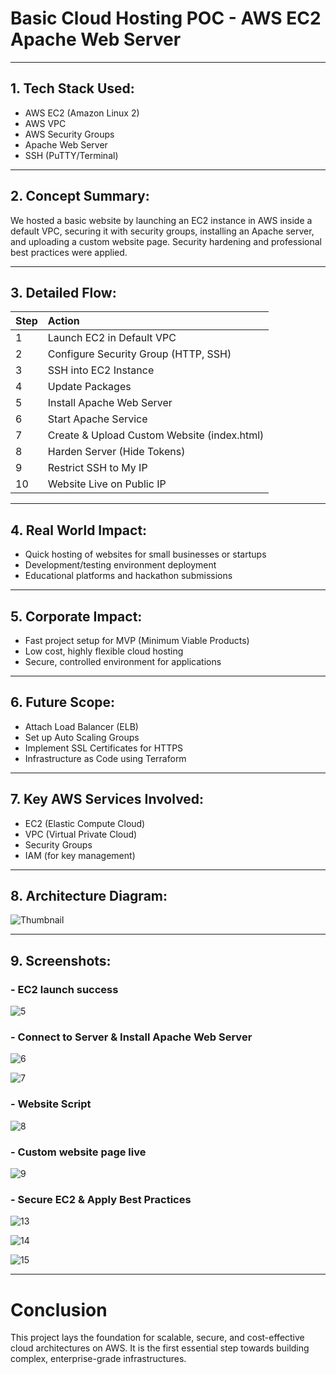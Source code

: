 # Basic Cloud Hosting POC - AWS EC2 Apache Web Server

---

## 1. Tech Stack Used:
- AWS EC2 (Amazon Linux 2)
- AWS VPC
- AWS Security Groups
- Apache Web Server
- SSH (PuTTY/Terminal)

---

## 2. Concept Summary:
We hosted a basic website by launching an EC2 instance in AWS inside a default VPC, securing it with security groups, installing an Apache server, and uploading a custom website page. Security hardening and professional best practices were applied.

---

## 3. Detailed Flow:

| Step | Action |
|:-----|:-------|
| 1 | Launch EC2 in Default VPC |
| 2 | Configure Security Group (HTTP, SSH) |
| 3 | SSH into EC2 Instance |
| 4 | Update Packages |
| 5 | Install Apache Web Server |
| 6 | Start Apache Service |
| 7 | Create & Upload Custom Website (index.html) |
| 8 | Harden Server (Hide Tokens) |
| 9 | Restrict SSH to My IP |
| 10 | Website Live on Public IP |

---

## 4. Real World Impact:
- Quick hosting of websites for small businesses or startups
- Development/testing environment deployment
- Educational platforms and hackathon submissions

---

## 5. Corporate Impact:
- Fast project setup for MVP (Minimum Viable Products)
- Low cost, highly flexible cloud hosting
- Secure, controlled environment for applications

---

## 6. Future Scope:
- Attach Load Balancer (ELB)
- Set up Auto Scaling Groups
- Implement SSL Certificates for HTTPS
- Infrastructure as Code using Terraform

---

## 7. Key AWS Services Involved:
- EC2 (Elastic Compute Cloud)
- VPC (Virtual Private Cloud)
- Security Groups
- IAM (for key management)

---

## 8. Architecture Diagram:

![Thumbnail](https://github.com/user-attachments/assets/f87c4351-cd9a-45c6-b801-e60fd5ea1042)

---

## 9. Screenshots:
### - EC2 launch success

![5](https://github.com/user-attachments/assets/690a294f-a53c-4256-af90-f1dab5f11797)

### - Connect to Server & Install Apache Web Server

![6](https://github.com/user-attachments/assets/15cfa5d5-cb3e-44ef-bf26-556f97ce39f4)

![7](https://github.com/user-attachments/assets/b53afd42-5747-422a-8331-9921148baa59)

### - Website Script

![8](https://github.com/user-attachments/assets/ad51ec5d-e911-4961-896a-5df4d685cdfa)


### - Custom website page live

![9](https://github.com/user-attachments/assets/84e7c683-d39a-4ac5-8d26-2a721f2554c0)

### - Secure EC2 & Apply Best Practices

![13](https://github.com/user-attachments/assets/532295d2-3d89-48de-a371-fa80739c4a65)

![14](https://github.com/user-attachments/assets/0c2729fc-89b5-42b6-898c-81a793ddf5b4)

![15](https://github.com/user-attachments/assets/c5dc2293-e7a6-49ae-ae86-278316099306)

---

# Conclusion
This project lays the foundation for scalable, secure, and cost-effective cloud architectures on AWS. It is the first essential step towards building complex, enterprise-grade infrastructures.
